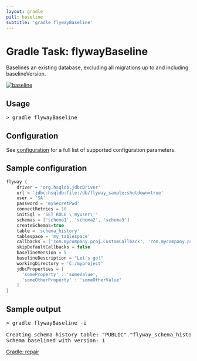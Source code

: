 ```yaml
---
layout: gradle
pill: baseline
subtitle: 'gradle flywayBaseline'
---
```

# Gradle Task: flywayBaseline

Baselines an existing database, excluding all migrations up to and including baselineVersion.

<a href="/documentation/command/baseline"><img src="/assets/balsamiq/command-baseline.png" alt="baseline"></a>

## Usage

<pre class="console">&gt; gradle flywayBaseline</pre>

## Configuration

See [configuration](/documentation/configuration) for a full list of supported configuration parameters.

## Sample configuration

```groovy
flyway {
    driver = 'org.hsqldb.jdbcDriver'
    url = 'jdbc:hsqldb:file:/db/flyway_sample;shutdown=true'
    user = 'SA'
    password = 'mySecretPwd'
    connectRetries = 10
    initSql = 'SET ROLE \'myuser\''
    schemas = ['schema1', 'schema2', 'schema3']
    createSchemas=true
    table = 'schema_history'
    tablespace = 'my_tablespace'
    callbacks = ['com.mycompany.proj.CustomCallback', 'com.mycompany.proj.AnotherCallback']
    skipDefaultCallbacks = false
    baselineVersion = 5
    baselineDescription = "Let's go!"
    workingDirectory = 'C:/myproject'
    jdbcProperties = [
      'someProperty' : 'someValue',
      'someOtherProperty' : 'someOtherValue'
    ]
}
```

## Sample output

<pre class="console">&gt; gradle flywayBaseline -i

Creating schema history table: "PUBLIC"."flyway_schema_history"
Schema baselined with version: 1</pre>

<p class="next-steps">
    <a class="btn btn-primary" href="/documentation/usage/gradle/repair">Gradle: repair <i class="fa fa-arrow-right"></i></a>
</p>